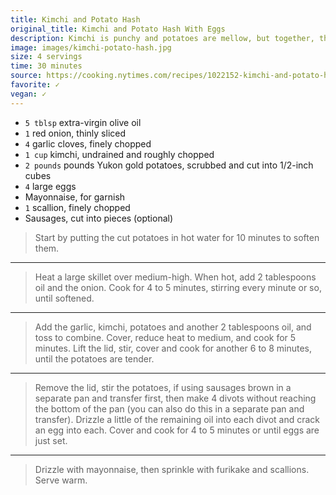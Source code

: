 ```yaml
---
title: Kimchi and Potato Hash
original_title: Kimchi and Potato Hash With Eggs
description: Kimchi is punchy and potatoes are mellow, but together, they play off one another like the characters in an opposites-attract love story. Though universally adored for their comforting, creamy texture, potatoes often feel stodgy as the main ingredient of a meal, but pairing them with tangy, spicy kimchi lightens them up. Cut your potatoes into small cubes to ensure they don’t take too long to cook. Hash just does not feel complete without eggs, which make this a handy one-pan meal. Finishing the dish with a drizzle of mayonnaise (preferably Kewpie, but other brands are fine, too) and a sprinkle of furikake lends a playful edge, or you can make it even more fun to eat by wrapping up piles of the hash in nori, which adds a nice crunch and will remind you of a sushi roll.
image: images/kimchi-potato-hash.jpg
size: 4 servings
time: 30 minutes
source: https://cooking.nytimes.com/recipes/1022152-kimchi-and-potato-hash-with-eggs?action=click&module=RecipeBox&pgType=recipebox-page&region=all&rank=20
favorite: ✓
vegan: ✓
---
```


* `5 tblsp` extra-virgin olive oil
* `1` red onion, thinly sliced
* `4` garlic cloves, finely chopped
* `1 cup` kimchi, undrained and roughly chopped
* `2 pounds` pounds Yukon gold potatoes, scrubbed and cut into 1/2-inch cubes
* `4` large eggs
* Mayonnaise, for garnish
* `1` scallion, finely chopped
* Sausages, cut into pieces (optional)

> Start by putting the cut potatoes in hot water for 10 minutes to soften them.

---

> Heat a large skillet over medium-high. When hot, add 2 tablespoons oil and the onion. Cook for 4 to 5 minutes, stirring every minute or so, until softened.

---

> Add the garlic, kimchi, potatoes and another 2 tablespoons oil, and toss to combine. Cover, reduce heat to medium, and cook for 5 minutes. Lift the lid, stir, cover and cook for another 6 to 8 minutes, until the potatoes are tender.

---

> Remove the lid, stir the potatoes, if using sausages brown in a separate pan and transfer first, then make 4 divots without reaching the bottom of the pan (you can also do this in a separate pan and transfer). Drizzle a little of the remaining oil into each divot and crack an egg into each. Cover and cook for 4 to 5 minutes or until eggs are just set.

---

> Drizzle with mayonnaise, then sprinkle with furikake and scallions. Serve warm.

